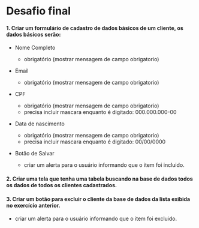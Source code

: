 # Desafio final

#### 1. Criar um formulário de cadastro de dados básicos de um cliente, os dados básicos serão:
  - Nome Completo 
    - obrigatório (mostrar mensagem de campo obrigatorio)

  - Email 
    - obrigatório (mostrar mensagem de campo obrigatorio)

  - CPF 
    - obrigatório (mostrar mensagem de campo obrigatorio)
    - precisa incluir mascara enquanto é digitado: 000.000.000-00

  - Data de nascimento 
    - obrigatório (mostrar mensagem de campo obrigatorio)
    - precisa incluir mascara enquanto é digitado: 00/00/0000

  - Botão de Salvar
    - criar um alerta para o usuário informando que o item foi incluido.


#### 2. Criar uma tela que tenha uma tabela buscando na base de dados todos os dados de todos os clientes cadastrados.

#### 3. Criar um botão para excluir o cliente da base de dados da lista exibida no exercício anterior.
  - criar um alerta para o usuário informando que o item foi excluido.
  
